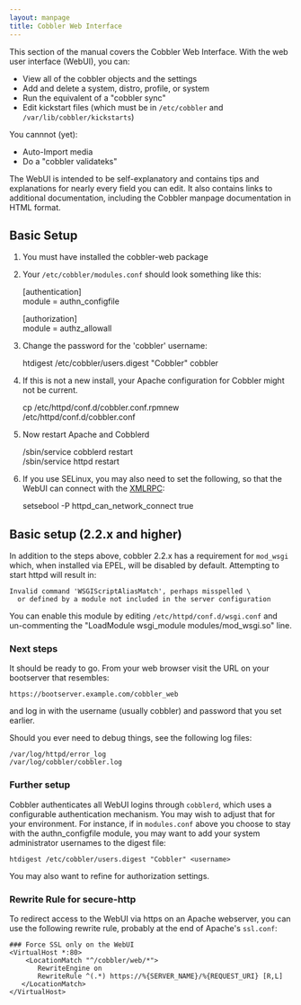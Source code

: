```yaml
---
layout: manpage
title: Cobbler Web Interface
---
```

This section of the manual covers the Cobbler Web Interface. With the web user interface (WebUI), you can:

  * View all of the cobbler objects and the settings
  * Add and delete a system, distro, profile, or system
  * Run the equivalent of a "cobbler sync"
  * Edit kickstart files (which must be in `/etc/cobbler` and `/var/lib/cobbler/kickstarts`)

You cannnot (yet):

  * Auto-Import media
  * Do a "cobbler validateks"

The WebUI is intended to be self-explanatory and contains tips and explanations for nearly every field you can edit.  It also contains links to additional documentation, including the Cobbler manpage documentation in HTML format.

## Basic Setup

1.  You must have installed the cobbler-web package

2.  Your `/etc/cobbler/modules.conf` should look something like this:

    [authentication]  
    module = authn_configfile

    [authorization]  
    module = authz_allowall

3. Change the password for the 'cobbler' username:

      htdigest /etc/cobbler/users.digest "Cobbler" cobbler

4.  If this is not a new install, your Apache configuration for Cobbler might not be current. 

    cp /etc/httpd/conf.d/cobbler.conf.rpmnew /etc/httpd/conf.d/cobbler.conf

5.  Now restart Apache and Cobblerd

    /sbin/service cobblerd restart  
    /sbin/service httpd restart

6.  If you use SELinux, you may also need to set the following, so that the WebUI can connect with the [XMLRPC](XMLRPC):

    setsebool -P httpd_can_network_connect true


## Basic setup (2.2.x and higher)

In addition to the steps above, cobbler 2.2.x has a requirement for `mod_wsgi` which, when installed via EPEL, will be disabled by default. Attempting to start httpd will result in:

    Invalid command 'WSGIScriptAliasMatch', perhaps misspelled \
      or defined by a module not included in the server configuration

You can enable this module by editing `/etc/httpd/conf.d/wsgi.conf` and un-commenting the "LoadModule wsgi_module modules/mod_wsgi.so" line.

### Next steps

It should be ready to go.  From your web browser visit the URL on your bootserver that resembles:

    https://bootserver.example.com/cobbler_web

and log in with the username (usually cobbler) and password that you set earlier.

Should you ever need to debug things, see the following log files:

    /var/log/httpd/error_log  
    /var/log/cobbler/cobbler.log

### Further setup

Cobbler authenticates all WebUI logins through `cobblerd`, which uses a configurable authentication mechanism.  You may wish to adjust that for your environment.  For instance, if in `modules.conf` above you choose to stay with the authn_configfile module, you may want to add your system administrator usernames to the digest file:

    htdigest /etc/cobbler/users.digest "Cobbler" <username>

You may also want to refine for authorization settings.

### Rewrite Rule for secure-http

To redirect access to the WebUI via https on an Apache webserver, you can use the following rewrite rule, probably at the end of Apache's `ssl.conf`:

    ### Force SSL only on the WebUI
    <VirtualHost *:80>
        <LocationMatch "^/cobbler/web/*">
           RewriteEngine on
           RewriteRule ^(.*) https://%{SERVER_NAME}/%{REQUEST_URI} [R,L]
       </LocationMatch>
    </VirtualHost>
